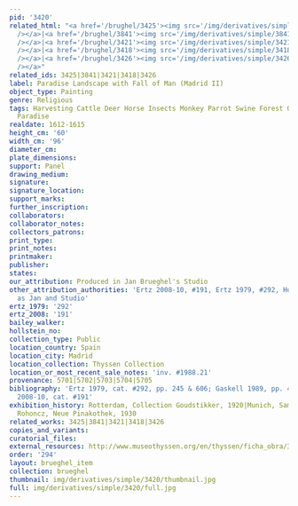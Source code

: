 ```yaml
---
pid: '3420'
related_html: "<a href='/brughel/3425'><img src='/img/derivatives/simple/3425/thumbnail.jpg'
  /></a>|<a href='/brughel/3841'><img src='/img/derivatives/simple/3841/thumbnail.jpg'
  /></a>|<a href='/brughel/3421'><img src='/img/derivatives/simple/3421/thumbnail.jpg'
  /></a>|<a href='/brughel/3418'><img src='/img/derivatives/simple/3418/thumbnail.jpg'
  /></a>|<a href='/brughel/3426'><img src='/img/derivatives/simple/3426/thumbnail.jpg'
  /></a>"
related_ids: 3425|3841|3421|3418|3426
label: Paradise Landscape with Fall of Man (Madrid II)
object_type: Painting
genre: Religious
tags: Harvesting Cattle Deer Horse Insects Monkey Parrot Swine Forest Old_Testament
  Paradise
realdate: 1612-1615
height_cm: '60'
width_cm: '96'
diameter_cm: 
plate_dimensions: 
support: Panel
drawing_medium: 
signature: 
signature_location: 
support_marks: 
further_inscription: 
collaborators: 
collaborator_notes: 
collectors_patrons: 
print_type: 
print_notes: 
printmaker: 
publisher: 
states: 
our_attribution: Produced in Jan Brueghel's Studio
other_attribution_authorities: 'Ertz 2008-10, #191, Ertz 1979, #292, Honig database
  as Jan and Studio'
ertz_1979: '292'
ertz_2008: '191'
bailey_walker: 
hollstein_no: 
collection_type: Public
location_country: Spain
location_city: Madrid
location_collection: Thyssen Collection
location_or_most_recent_sale_notes: 'inv. #1988.21'
provenance: 5701|5702|5703|5704|5705
bibliography: 'Ertz 1979, cat. #292, pp. 245 & 606; Gaskell 1989, pp. 474-477; Ertz
  2008-10, cat. #191'
exhibition_history: Rotterdam, Collection Goudstikker, 1920|Munich, Sammlung Schloss
  Rohoncz, Neue Pinakothek, 1930
related_works: 3425|3841|3421|3418|3426
copies_and_variants: 
curatorial_files: 
external_resources: http://www.museothyssen.org/en/thyssen/ficha_obra/30
order: '294'
layout: brueghel_item
collection: brueghel
thumbnail: img/derivatives/simple/3420/thumbnail.jpg
full: img/derivatives/simple/3420/full.jpg
---
```

